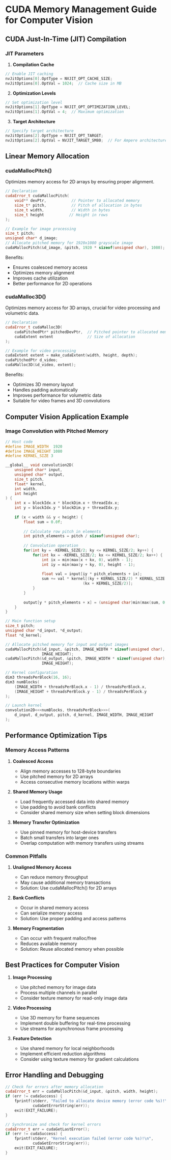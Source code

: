 # CUDA Memory Management Guide for Computer Vision

## CUDA Just-In-Time (JIT) Compilation

### JIT Parameters
1. **Compilation Cache**
```cpp
// Enable JIT caching
nvJitOptions[0].OptType = NVJIT_OPT_CACHE_SIZE;
nvJitOptions[0].OptVal = 1024;  // Cache size in MB
```

2. **Optimization Levels**
```cpp
// Set optimization level
nvJitOptions[1].OptType = NVJIT_OPT_OPTIMIZATION_LEVEL;
nvJitOptions[1].OptVal = 4;  // Maximum optimization
```

3. **Target Architecture**
```cpp
// Specify target architecture
nvJitOptions[2].OptType = NVJIT_OPT_TARGET;
nvJitOptions[2].OptVal = NVJIT_TARGET_SM80;  // For Ampere architecture
```

## Linear Memory Allocation

### cudaMallocPitch()
Optimizes memory access for 2D arrays by ensuring proper alignment.

```cpp
// Declaration
cudaError_t cudaMallocPitch(
    void** devPtr,           // Pointer to allocated memory
    size_t* pitch,           // Pitch of allocation in bytes
    size_t width,            // Width in bytes
    size_t height           // Height in rows
);

// Example for image processing
size_t pitch;
unsigned char* d_image;
// Allocate pitched memory for 1920x1080 grayscale image
cudaMallocPitch(&d_image, &pitch, 1920 * sizeof(unsigned char), 1080);
```

Benefits:
- Ensures coalesced memory access
- Optimizes memory alignment
- Improves cache utilization
- Better performance for 2D operations

### cudaMalloc3D()
Optimizes memory access for 3D arrays, crucial for video processing and volumetric data.

```cpp
// Declaration
cudaError_t cudaMalloc3D(
    cudaPitchedPtr* pitchedDevPtr,  // Pitched pointer to allocated memory
    cudaExtent extent               // Size of allocation
);

// Example for video processing
cudaExtent extent = make_cudaExtent(width, height, depth);
cudaPitchedPtr d_video;
cudaMalloc3D(&d_video, extent);
```

Benefits:
- Optimizes 3D memory layout
- Handles padding automatically
- Improves performance for volumetric data
- Suitable for video frames and 3D convolutions

## Computer Vision Application Example

### Image Convolution with Pitched Memory

```cpp
// Host code
#define IMAGE_WIDTH  1920
#define IMAGE_HEIGHT 1080
#define KERNEL_SIZE 3

__global__ void convolution2D(
    unsigned char* input,
    unsigned char* output,
    size_t pitch,
    float* kernel,
    int width,
    int height
) {
    int x = blockIdx.x * blockDim.x + threadIdx.x;
    int y = blockIdx.y * blockDim.y + threadIdx.y;
    
    if (x < width && y < height) {
        float sum = 0.0f;
        
        // Calculate row pitch in elements
        int pitch_elements = pitch / sizeof(unsigned char);
        
        // Convolution operation
        for(int ky = -KERNEL_SIZE/2; ky <= KERNEL_SIZE/2; ky++) {
            for(int kx = -KERNEL_SIZE/2; kx <= KERNEL_SIZE/2; kx++) {
                int ix = min(max(x + kx, 0), width - 1);
                int iy = min(max(y + ky, 0), height - 1);
                
                float val = input[iy * pitch_elements + ix];
                sum += val * kernel[(ky + KERNEL_SIZE/2) * KERNEL_SIZE + 
                                  (kx + KERNEL_SIZE/2)];
            }
        }
        
        output[y * pitch_elements + x] = (unsigned char)min(max(sum, 0.0f), 255.0f);
    }
}

// Main function setup
size_t pitch;
unsigned char *d_input, *d_output;
float *d_kernel;

// Allocate pitched memory for input and output images
cudaMallocPitch(&d_input, &pitch, IMAGE_WIDTH * sizeof(unsigned char), 
                IMAGE_HEIGHT);
cudaMallocPitch(&d_output, &pitch, IMAGE_WIDTH * sizeof(unsigned char), 
                IMAGE_HEIGHT);

// Kernel configuration
dim3 threadsPerBlock(16, 16);
dim3 numBlocks(
    (IMAGE_WIDTH + threadsPerBlock.x - 1) / threadsPerBlock.x,
    (IMAGE_HEIGHT + threadsPerBlock.y - 1) / threadsPerBlock.y
);

// Launch kernel
convolution2D<<<numBlocks, threadsPerBlock>>>(
    d_input, d_output, pitch, d_kernel, IMAGE_WIDTH, IMAGE_HEIGHT
);
```

## Performance Optimization Tips

### Memory Access Patterns
1. **Coalesced Access**
   - Align memory accesses to 128-byte boundaries
   - Use pitched memory for 2D arrays
   - Access consecutive memory locations within warps

2. **Shared Memory Usage**
   - Load frequently accessed data into shared memory
   - Use padding to avoid bank conflicts
   - Consider shared memory size when setting block dimensions

3. **Memory Transfer Optimization**
   - Use pinned memory for host-device transfers
   - Batch small transfers into larger ones
   - Overlap computation with memory transfers using streams

### Common Pitfalls
1. **Unaligned Memory Access**
   - Can reduce memory throughput
   - May cause additional memory transactions
   - Solution: Use cudaMallocPitch() for 2D arrays

2. **Bank Conflicts**
   - Occur in shared memory access
   - Can serialize memory access
   - Solution: Use proper padding and access patterns

3. **Memory Fragmentation**
   - Can occur with frequent malloc/free
   - Reduces available memory
   - Solution: Reuse allocated memory when possible

## Best Practices for Computer Vision

1. **Image Processing**
   - Use pitched memory for image data
   - Process multiple channels in parallel
   - Consider texture memory for read-only image data

2. **Video Processing**
   - Use 3D memory for frame sequences
   - Implement double buffering for real-time processing
   - Use streams for asynchronous frame processing

3. **Feature Detection**
   - Use shared memory for local neighborhoods
   - Implement efficient reduction algorithms
   - Consider using texture memory for gradient calculations

## Error Handling and Debugging

```cpp
// Check for errors after memory allocation
cudaError_t err = cudaMallocPitch(&d_input, &pitch, width, height);
if (err != cudaSuccess) {
    fprintf(stderr, "Failed to allocate device memory (error code %s)!\n",
            cudaGetErrorString(err));
    exit(EXIT_FAILURE);
}

// Synchronize and check for kernel errors
cudaError_t err = cudaGetLastError();
if (err != cudaSuccess) {
    fprintf(stderr, "Kernel execution failed (error code %s)!\n",
            cudaGetErrorString(err));
    exit(EXIT_FAILURE);
}
```
